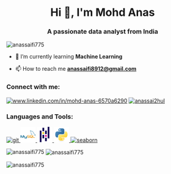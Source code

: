 <h1 align="center">Hi 👋, I'm Mohd Anas</h1>
<h3 align="center">A passionate data analyst from India</h3>

<p align="left"> <img src="https://komarev.com/ghpvc/?username=anassaifi775&label=Profile%20views&color=0e75b6&style=flat" alt="anassaifi775" /> </p>

- 🌱 I’m currently learning **Machine Learning**

- 📫 How to reach me **anassaifi8912@gmail.com**

<h3 align="left">Connect with me:</h3>
<p align="left">
<a href="https://linkedin.com/in/www.linkedin.com/in/mohd-anas-6570a6290" target="blank"><img align="center" src="https://raw.githubusercontent.com/rahuldkjain/github-profile-readme-generator/master/src/images/icons/Social/linked-in-alt.svg" alt="www.linkedin.com/in/mohd-anas-6570a6290" height="30" width="40" /></a>
<a href="https://auth.geeksforgeeks.org/user/anassai2hul" target="blank"><img align="center" src="https://raw.githubusercontent.com/rahuldkjain/github-profile-readme-generator/master/src/images/icons/Social/geeks-for-geeks.svg" alt="anassai2hul" height="30" width="40" /></a>
</p>

<h3 align="left">Languages and Tools:</h3>
<p align="left"> <a href="https://git-scm.com/" target="_blank" rel="noreferrer"> <img src="https://www.vectorlogo.zone/logos/git-scm/git-scm-icon.svg" alt="git" width="40" height="40"/> </a> <a href="https://www.mysql.com/" target="_blank" rel="noreferrer"> <img src="https://raw.githubusercontent.com/devicons/devicon/master/icons/mysql/mysql-original-wordmark.svg" alt="mysql" width="40" height="40"/> </a> <a href="https://pandas.pydata.org/" target="_blank" rel="noreferrer"> <img src="https://raw.githubusercontent.com/devicons/devicon/2ae2a900d2f041da66e950e4d48052658d850630/icons/pandas/pandas-original.svg" alt="pandas" width="40" height="40"/> </a> <a href="https://www.python.org" target="_blank" rel="noreferrer"> <img src="https://raw.githubusercontent.com/devicons/devicon/master/icons/python/python-original.svg" alt="python" width="40" height="40"/> </a> <a href="https://seaborn.pydata.org/" target="_blank" rel="noreferrer"> <img src="https://seaborn.pydata.org/_images/logo-mark-lightbg.svg" alt="seaborn" width="40" height="40"/> </a> </p>

<p><img align="left" src="https://github-readme-stats.vercel.app/api/top-langs?username=anassaifi775&show_icons=true&locale=en&layout=compact" alt="anassaifi775" /></p>

<p>&nbsp;<img align="center" src="https://github-readme-stats.vercel.app/api?username=anassaifi775&show_icons=true&locale=en" alt="anassaifi775" /></p>

<p><img align="center" src="https://github-readme-streak-stats.herokuapp.com/?user=anassaifi775&" alt="anassaifi775" /></p>


